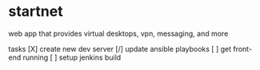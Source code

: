 # startnet

web app that provides virtual desktops, vpn, messaging, and more

tasks
[X] create new dev server
[/] update ansible playbooks
[ ] get front-end running
[ ] setup jenkins build
